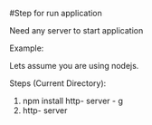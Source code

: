 #Step for run application

Need any server to start application

Example:

Lets assume you are using nodejs.

Steps (Current Directory):
1. npm install http- server - g
2. http- server